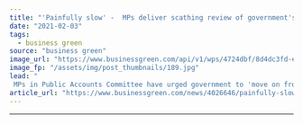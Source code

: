 ```yaml
---
title: "'Painfully slow' -  MPs deliver scathing review of government's environmental progress"
date: "2021-02-03"
tags: 
  - business green
source: "business green"
image_url: "https://www.businessgreen.com/api/v1/wps/4724dbf/8d4dc3fd-e61e-4e30-86d4-7c58e6e06492/9/parliament-commons-lords-185x114.jpg"
image_fp: "/assets/img/post_thumbnails/189.jpg"
lead: "
 MPs in Public Accounts Committee have urged government to 'move on from aspirational words' and start 'taking the hard decisions'  ..."
article_url: "https://www.businessgreen.com/news/4026646/painfully-slow-public-accounts-committee-delivers-scathing-review-of-environmental-progress"
---
```


---
